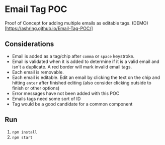 # Email Tag POC

Proof of Concept for adding multiple emails as editable tags.
(DEMO)[https://ashring.github.io/Email-Tag-POC/]

## Considerations

- Email is added as a tag/chip after `comma` or `space` keystroke.
- Email is validated when it is added to determine if it is a valid email and isn't a duplicate. A red border will mark invalid email tags.
- Each email is removable.
- Each email is editable. Edit an email by clicking the text on the chip and hitting `enter` after finished editing (also consider clicking outside to finish or other options)
- Error messages have not been added with this POC
- Emails tags need some sort of ID
- Tag would be a good candidate for a common component

## Run

1. `npm install`
2. `npm start`
